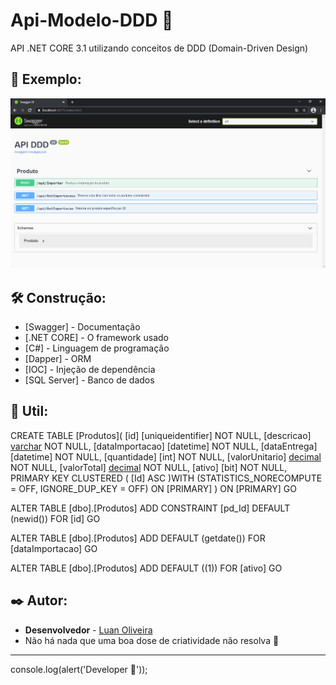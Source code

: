 # Api-Modelo-DDD :rocket:
API .NET CORE 3.1 utilizando conceitos de DDD (Domain-Driven Design) 

## :page_facing_up: Exemplo:

![Alt text](https://github.com/LuuanOliveira/ApiModeloDDD/blob/master/ApiModeloDDD.API/Image/swagger.png)

## 🛠️ Construção:

* [Swagger] - Documentação
* [.NET CORE] - O framework usado
* [C#] - Linguagem de programação
* [Dapper] - ORM
* [IOC] - Injeção de dependência
* [SQL Server] - Banco de dados

## :wrench: Util:

CREATE TABLE [Produtos](
	[id] [uniqueidentifier] NOT NULL,
	[descricao] [varchar](50) NOT NULL,
	[dataImportacao] [datetime] NOT NULL,
	[dataEntrega] [datetime] NOT NULL,
	[quantidade] [int] NOT NULL,
	[valorUnitario] [decimal](8,2) NOT NULL,
	[valorTotal] [decimal](8,2) NOT NULL,
	[ativo] [bit] NOT NULL,
PRIMARY KEY CLUSTERED 
(
	[Id] ASC
)WITH (STATISTICS_NORECOMPUTE = OFF, IGNORE_DUP_KEY = OFF) ON [PRIMARY]
) ON [PRIMARY]
GO

ALTER TABLE [dbo].[Produtos] ADD CONSTRAINT [pd_Id]  DEFAULT (newid()) FOR [id]
GO

ALTER TABLE [dbo].[Produtos] ADD DEFAULT (getdate()) FOR [dataImportacao]
GO

ALTER TABLE [dbo].[Produtos] ADD DEFAULT ((1)) FOR [ativo]
GO

## ✒️ Autor:

* **Desenvolvedor** - [Luan Oliveira](https://github.com/LuuanOliveira)
* Não há nada que uma boa dose de criatividade não resolva 📢

---
console.log(alert('Developer 💙'));
